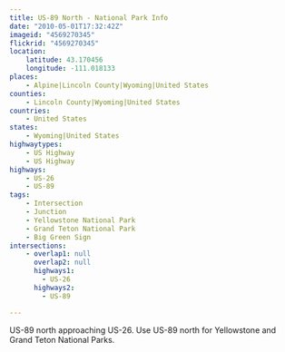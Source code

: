 ```yaml
---
title: US-89 North - National Park Info
date: "2010-05-01T17:32:42Z"
imageid: "4569270345"
flickrid: "4569270345"
location:
    latitude: 43.170456
    longitude: -111.018133
places:
    - Alpine|Lincoln County|Wyoming|United States
counties:
    - Lincoln County|Wyoming|United States
countries:
    - United States
states:
    - Wyoming|United States
highwaytypes:
    - US Highway
    - US Highway
highways:
    - US-26
    - US-89
tags:
    - Intersection
    - Junction
    - Yellowstone National Park
    - Grand Teton National Park
    - Big Green Sign
intersections:
    - overlap1: null
      overlap2: null
      highways1:
        - US-26
      highways2:
        - US-89

---
```

US-89 north approaching US-26.  Use US-89 north for Yellowstone and Grand Teton National Parks.